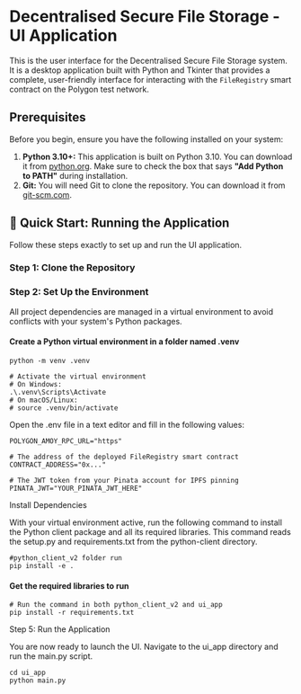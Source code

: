 # Decentralised Secure File Storage - UI Application

This is the user interface for the Decentralised Secure File Storage system. It is a desktop application built with Python and Tkinter that provides a complete, user-friendly interface for interacting with the `FileRegistry` smart contract on the Polygon test network.

## Prerequisites

Before you begin, ensure you have the following installed on your system:

1.  **Python 3.10+:** This application is built on Python 3.10. You can download it from [python.org](https://www.python.org/downloads/). Make sure to check the box that says **"Add Python to PATH"** during installation.
2.  **Git:** You will need Git to clone the repository. You can download it from [git-scm.com](https://git-scm.com/downloads).

## 🚀 Quick Start: Running the Application

Follow these steps exactly to set up and run the UI application.

### Step 1: Clone the Repository

### Step 2: Set Up the Environment

All project dependencies are managed in a virtual environment to avoid conflicts with your system's Python packages.

#### Create a Python virtual environment in a folder named .venv
```
python -m venv .venv

# Activate the virtual environment
# On Windows:
.\.venv\Scripts\Activate
# On macOS/Linux:
# source .venv/bin/activate
```
Open the .env file in a text editor and fill in the following values:
```
POLYGON_AMOY_RPC_URL="https"

# The address of the deployed FileRegistry smart contract
CONTRACT_ADDRESS="0x..."

# The JWT token from your Pinata account for IPFS pinning
PINATA_JWT="YOUR_PINATA_JWT_HERE"

```  

   Install Dependencies

With your virtual environment active, run the following command to install the Python client package and all its required libraries. This command reads the setup.py and requirements.txt from the python-client directory.
```
#python_client_v2 folder run
pip install -e .
```
#### Get the required libraries to run
```
# Run the command in both python_client_v2 and ui_app 
pip install -r requirements.txt
```
Step 5: Run the Application

You are now ready to launch the UI. Navigate to the ui_app directory and run the main.py script.
```
cd ui_app
python main.py
```

  
